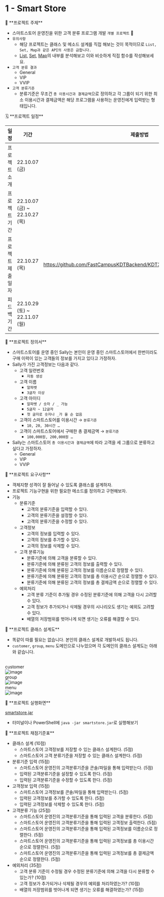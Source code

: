 # 1 - Smart Store

<aside>
📌 **프로젝트 주제**

</aside>

- 스마트스토어 운영진을 위한 고객 분류 프로그램 개발 `개별 프로젝트` 👤
- `유의사항`
    - 해당 프로젝트는 클래스 및 메소드 설계를 직접 해보는 것이 목적이므로 `List, Set, Map과 같은 API의 사용은 금합니다.`
    - [List](https://docs.oracle.com/javase/8/docs/api/java/util/List.html), [Set](https://docs.oracle.com/javase/8/docs/api/java/util/Set.html), [Map](https://docs.oracle.com/javase/8/docs/api/java/util/Map.html)의 내부를 분석해보고 이와 비슷하게 직접 함수를 작성해보세요.
- `고객 분류 결과`
    - General
    - VIP
    - VVIP
- `고객 분류기준`
    - 분류기준은 무조건 `총 이용시간과 결제금액`으로 정의하고 각 그룹이 되기 위한 최소 이용시간과 결제금액은 해당 프로그램을 사용하는 운영진에게 입력받는 형태입니다.

<aside>
🗓️ **프로젝트 일정**

</aside>

| 일정 | 기간 | 제출방법 | 비고 |
| --- | --- | --- | --- |
| 프로젝트 소개 | 22.10.07 (금) |  |  |
| 프로젝트 기간 | 22.10.07 (금) ~ 22.10.27 (목) |  | 기간 변경 |
| 프로젝트 제출일자 | 22.10.27 (목) | https://github.com/FastCampusKDTBackend/KDT3_Java_ToyProject_SmartStore.git | 기간 변경 |
| 피드백 기간 | 22.10.29 (토) ~ 22.11.07 (월) |  | 기간 변경 |

<aside>
📌 **프로젝트 정의서**

</aside>

- 스마트스토어를 운영 중인 Sally는 본인이 운영 중인 스마트스토어에서 한번이라도 구매 이력이 있는 고객들의 정보를 가지고 있다고 가정하자.
- Sally가 가진 고객정보는 다음과 같다.
    - 고객 일련번호
        - `자동 생성`
    - 고객 이름
        - `알파벳`
        - `3글자 이상`
    - 고객 아이디
        - `알파벳 / 숫자 / _ 가능`
        - `5글자 ~ 12글자`
        - `첫 글자로 숫자나 _가 올 순 없음`
    - 고객이 스마트스토어를 이용시간 → `분류기준`
        - `10, 20, 30시간 …`
    - 고객이 스마트스토어에서 구매한 총 결제금액 → `분류기준`
        - `100,000원, 200,000원 …`
- Sally는 스마트스토어 `총 이용시간과 결제금액`에 따라 고객을 세 그룹으로 분류하고 싶다고 가정하자.
    - General
    - VIP
    - VVIP

<aside>
📌 **프로젝트 요구사항**

</aside>

- 객체지향 성격이 잘 들어날 수 있도록 클래스를 설계하자.
- 프로젝트 기능구현을 위한 필요한 메소드를 정의하고 구현해보자.
- 기능
    - 분류기준
        - 고객의 분류기준을 입력할 수 있다.
        - 고객의 분류기준을 설정할 수 있다.
        - 고객의 분류기준을 수정할 수 있다.
    - 고객정보
        - 고객의 정보를 입력할 수 있다.
        - 고객의 정보를 추가할 수 있다.
        - 고객의 정보를 삭제할 수 있다.
    - 고객 분류기능
        - 분류기준에 의해 고객을 분류할 수 있다.
        - 분류기준에 의해 분류된 고객의 정보를 출력할 수 있다.
        - 분류기준에 의해 분류된 고객의 정보를 이름순으로 정렬할 수 있다.
        - 분류기준에 의해 분류된 고객의 정보를 총 이용시간 순으로 정렬할 수 있다.
        - 분류기준에 의해 분류된 고객의 정보를 총 결제금액 순으로 정렬할 수 있다.
    - 예외처리
        - 고객 분류 기준이 추가될 경우 수정된 분류기준에 의해 고객을 다시 고려할 수 있다.
        - 고객 정보가 추가되거나 삭제될 경우의 시나리오도 생기는 예외도 고려할 수 있다.
        - 배열의 저장범위를 벗어나게 되면 생기는 오류를 해결할 수 있다.

<aside>
📌 **프로젝트 클래스 설계도**

</aside>

- 똑같이 따를 필요는 없습니다. 본인의 클래스 설계로 개발하셔도 됩니다.
- `customer`, `group`, `menu` 도메인으로 나누었으며 각 도메인의 클래스 설계도는 아래와 같습니다.

<br>customer<br>
![image](https://user-images.githubusercontent.com/113500771/209510820-d822e643-424e-4702-9a69-1eb6ba0a49cd.png)
<br>group<br>
![image](https://user-images.githubusercontent.com/113500771/209510836-08393006-9b09-47f5-bd56-8b5b06c4fa40.png)
<br>menu<br>
![image](https://user-images.githubusercontent.com/113500771/209510851-2609c2b3-9944-41c2-aac6-83e7eda0db6d.png)

<aside>
📌 **프로젝트 실행화면**

</aside>

[smartstore.jar](https://drive.google.com/file/d/1BXPwS5I2aotJcDrRYzbV7ZB4P12AULMQ/view?usp=sharing)

- 터미널이나 PowerShell에 `java -jar smartstore.jar`로 실행해보기

<aside>
📌 **프로젝트 채점기준표**

</aside>

- 클래스 설계 (10점)
    - 스마트스토어 고객정보를 저장할 수 있는 클래스 설계한다. (5점)
    - 스마트스토어 고객 분류기준을 저장할 수 있는 클래스 설계한다. (5점)
- 분류기준 입력 (15점)
    - 스마트스토어 운영진의 고객분류기준을 콘솔/파일을 통해 입력받는다. (5점)
    - 입력된 고객분류기준을 설정할 수 있도록 한다. (5점)
    - 입력된 고객분류기준을 수정할 수 있도록 한다. (5점)
- 고객정보 입력 (15점)
    - 스마트스토어 고객정보를 콘솔/파일을 통해 입력받는다. (5점)
    - 입력된 고객정보를 추가할 수 있도록 한다. (5점)
    - 입력된 고객정보를 삭제할 수 있도록 한다. (5점)
- 고객분류 기능 (25점)
    - 스마트스토어 운영진의 고객분류기준을 통해 입력된 고객을 분류한다. (5점)
    - 스마트스토어 운영진의 고객분류기준을 통해 입력된 고객정보 출력한다. (5점)
    - 스마트스토어 운영진의 고객분류기준을 통해 입력된 고객정보를 이름순으로 정렬한다. (5점)
    - 스마트스토어 운영진의 고객분류기준을 통해 입력된 고객정보를 총 이용시간 순으로 정렬한다. (5점)
    - 스마트스토어 운영진의 고객분류기준을 통해 입력된 고객정보를 총 결제금액 순으로 정렬한다. (5점)
- 예외처리 (35점)
    - 고객 분류 기준이 수정될 경우 수정된 분류기준에 의해 고객을 다시 분류할 수 있는가? (10점)
    - 고객 정보가 추가되거나 삭제될 경우의 예외를 처리하였는가? (10점)
    - 배열의 저장범위를 벗어나게 되면 생기는 오류를 해결하였는가? (15점)
